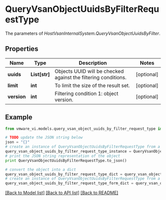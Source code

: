 # QueryVsanObjectUuidsByFilterRequestType

The parameters of *HostVsanInternalSystem.QueryVsanObjectUuidsByFilter*. 

## Properties
Name | Type | Description | Notes
------------ | ------------- | ------------- | -------------
**uuids** | **List[str]** | Objects UUID will be checked against the filtering conditions.  | [optional] 
**limit** | **int** | To limit the size of the result set.  | [optional] 
**version** | **int** | Filtering condition 1: object version.  | [optional] 

## Example

```python
from vmware_vi.models.query_vsan_object_uuids_by_filter_request_type import QueryVsanObjectUuidsByFilterRequestType

# TODO update the JSON string below
json = "{}"
# create an instance of QueryVsanObjectUuidsByFilterRequestType from a JSON string
query_vsan_object_uuids_by_filter_request_type_instance = QueryVsanObjectUuidsByFilterRequestType.from_json(json)
# print the JSON string representation of the object
print QueryVsanObjectUuidsByFilterRequestType.to_json()

# convert the object into a dict
query_vsan_object_uuids_by_filter_request_type_dict = query_vsan_object_uuids_by_filter_request_type_instance.to_dict()
# create an instance of QueryVsanObjectUuidsByFilterRequestType from a dict
query_vsan_object_uuids_by_filter_request_type_form_dict = query_vsan_object_uuids_by_filter_request_type.from_dict(query_vsan_object_uuids_by_filter_request_type_dict)
```
[[Back to Model list]](../README.md#documentation-for-models) [[Back to API list]](../README.md#documentation-for-api-endpoints) [[Back to README]](../README.md)


